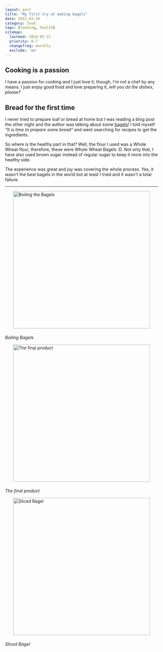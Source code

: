 ```yaml
---
layout: post
title: "My first try at making bagels"
date: 2012-03-28
category: food
tags: [cooking, health]
sitemap:
  lastmod: 2014-05-22
  priority: 0.7
  changefreq: monthly
  exclude: 'no'
---
```


## Cooking is a passion
I have a passion for cooking and I just love it, though, I'm not a chef by any means. I just enjoy good food and love preparing it, *will you do the dishes, please?*

## Bread for the first time
I never tried to prepare loaf or bread at home but I was reading a blog post the other night and the author was talking about some [bagels](http://en.wikipedia.org/wiki/Bagel)! I told myself *"It is time to prepare some bread"* and went searching for recipes to get the ingredients.

So where is the healthy part in that? Well, the flour I used was a Whole Wheat flour, therefore, these were Whole Wheat Bagels :D. Not only that, I have also used brown sugar instead of regular sugar to keep it more into the healthy side.

The experience was great and joy was covering the whole process. Yes, it wasn't the best bagels in the world but at least I tried and it wasn't a total failure.

---

<a href="{{ site.url }}/files/IMG_2989.JPG"><img  style="display: block;margin: 0 auto;margin-bottom:20px;border:1px solid #e8e8e8;" src="{{ site.url }}/files/IMG_2989.JPG" alt="Boiling the Bagels" width="450px" /></a>
*Boiling Bagels*

<a href="{{ site.url }}/files/IMG_3001.JPG"><img  style="display: block;margin: 0 auto;margin-bottom:20px;border:1px solid #e8e8e8;" src="{{ site.url }}/files/IMG_3001.JPG" alt="The final product" width="450px" /></a>
*The final product*

<a href="{{ site.url }}/files/IMG_3005.JPG"><img  style="display: block;margin: 0 auto;margin-bottom:20px;border:1px solid #e8e8e8;" src="{{ site.url }}/files/IMG_3005.JPG" alt="Sliced Bagel" width="450px" /></a>
*Sliced Bagel*